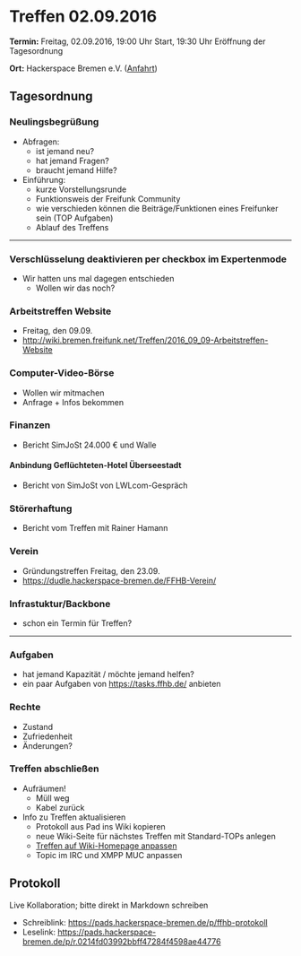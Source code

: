 # Treffen 02.09.2016

**Termin:** Freitag, 02.09.2016, 19:00 Uhr Start, 19:30 Uhr Eröffnung der Tagesordnung

**Ort:** Hackerspace Bremen e.V. ([Anfahrt](https://www.hackerspace-bremen.de/anfahrt/))

## Tagesordnung
### Neulingsbegrüßung
- Abfragen:
    - ist jemand neu?
    - hat jemand Fragen?
    - braucht jemand Hilfe?
- Einführung:
    - kurze Vorstellungsrunde
    - Funktionsweis der Freifunk Community
    - wie verschieden können die Beiträge/Funktionen eines Freifunker sein (TOP Aufgaben)
    - Ablauf des Treffens

---

### Verschlüsselung deaktivieren per checkbox im Expertenmode
- Wir hatten uns mal dagegen entschieden
  - Wollen wir das noch?

### Arbeitstreffen Website
- Freitag, den 09.09.
- http://wiki.bremen.freifunk.net/Treffen/2016_09_09-Arbeitstreffen-Website

### Computer-Video-Börse
- Wollen wir mitmachen
- Anfrage + Infos bekommen

### Finanzen
- Bericht SimJoSt 24.000 € und Walle

#### Anbindung Geflüchteten-Hotel Überseestadt
- Bericht von SimJoSt von LWLcom-Gespräch

### Störerhaftung
- Bericht vom Treffen mit Rainer Hamann

### Verein
- Gründungstreffen Freitag, den 23.09.
- https://dudle.hackerspace-bremen.de/FFHB-Verein/

### Infrastuktur/Backbone
- schon ein Termin für Treffen?

---

### Aufgaben
- hat jemand Kapazität / möchte jemand helfen?
- ein paar Aufgaben von https://tasks.ffhb.de/ anbieten

### Rechte
- Zustand
- Zufriedenheit
- Änderungen?

### Treffen abschließen
- Aufräumen!
  - Müll weg
  - Kabel zurück
- Info zu Treffen aktualisieren
  - Protokoll aus Pad ins Wiki kopieren
  - neue Wiki-Seite für nächstes Treffen mit Standard-TOPs anlegen
  - [Treffen auf Wiki-Homepage anpassen](Home)
  - Topic im IRC und XMPP MUC anpassen


## Protokoll
Live Kollaboration; bitte direkt in Markdown schreiben
- Schreiblink: https://pads.hackerspace-bremen.de/p/ffhb-protokoll
- Leselink: https://pads.hackerspace-bremen.de/p/r.0214fd03992bbff47284f4598ae44776